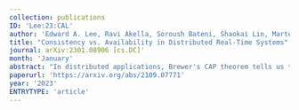 ```yaml
---
collection: publications
ID: 'Lee:23:CAL'
author: 'Edward A. Lee, Ravi Akella, Soroush Bateni, Shaokai Lin, Marten Lohstroh, Christian Menard'
title: "Consistency vs. Availability in Distributed Real-Time Systems"
journal: arXiv:2301.08906 [cs.DC]'
month: 'January'
abstract: "In distributed applications, Brewer's CAP theorem tells us that when networks become partitioned (P), one must give up either consistency (C) or availability (A). Consistency is agreement on the values of shared variables; availability is the ability to respond to reads and writes accessing those shared variables. Availability is a real-time property whereas consistency is a logical property. We have extended the CAP theorem to relate quantitative measures of these two properties to quantitative measures of communication and computation latency (L), obtaining a relation called the CAL theorem that is linear in a max-plus algebra. This paper shows how to use the CAL theorem in various ways to help design real-time systems. We develop a methodology for systematically trading off availability and consistency in application-specific ways and to guide the system designer when putting functionality in end devices, in edge computers, or in the cloud. We build on the Lingua Franca coordination language to provide system designers with concrete analysis and design tools to make the required tradeoffs in deployable software."
paperurl: 'https://arxiv.org/abs/2109.07771'
year: '2023'
ENTRYTYPE: 'article'
---
```


